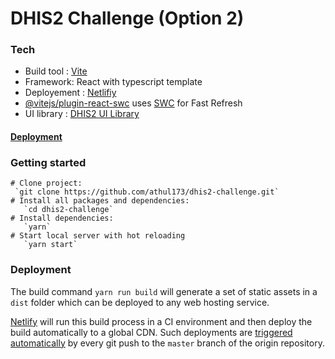 # DHIS2 Challenge (Option 2)

### Tech

- Build tool : [Vite](https://vitejs.dev/guide/)
- Framework: React with typescript template
- Deployement : [Netlifiy](https://docs.netlify.com/get-started/)
- [@vitejs/plugin-react-swc](https://github.com/vitejs/vite-plugin-react-swc) uses [SWC](https://swc.rs/) for Fast Refresh
- UI library : [DHIS2 UI Library](https://ui.dhis2.nu/)

#### [Deployment](https://dhis2-challenge2.netlify.app/)

### Getting started

```shell
# Clone project:
 `git clone https://github.com/athul173/dhis2-challenge.git`
# Install all packages and dependencies:
   `cd dhis2-challenge`
# Install dependencies:
   `yarn`
# Start local server with hot reloading
   `yarn start` 
```

### Deployment 
The build command `yarn run build` will generate a set of static assets in a `dist` folder which can be deployed to any web hosting service.

[Netlify](http://www.netlify.com) will run this build process in a CI environment and then deploy the build automatically to a global CDN. Such deployments are [triggered automatically](https://www.netlify.com/docs/continuous-deployment/) by every git push to the `master` branch of the origin repository.
